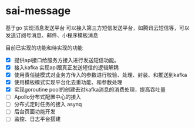 # sai-message
基于go 实现消息发送平台 可以接入第三方短信发送平台，如腾讯云短信等，可以发送订阅号消息、邮件、小程序模板消息


目前已实现的功能和待实现的功能

- [x] 提供api接口给服务方接入进行发送短信功能。
- [x] 接入kafka 实现api跟真正发送短信的逻辑解耦
- [x] 使用责任链模式对业务方传入的参数进行校验、处理、封装、和推送到kafka
- [x] 使用模板模式实现平台化去重功能、和参数处理
- [x] 实现goroutine pool的创建去对kafka消息的消费处理，提高吞吐量
- [ ] Apollo分布式配置中心的接入
- [ ] 分布式定时任务的接入 asynq
- [ ] 后台页面功能开发
- [ ] 监控、日志平台搭建